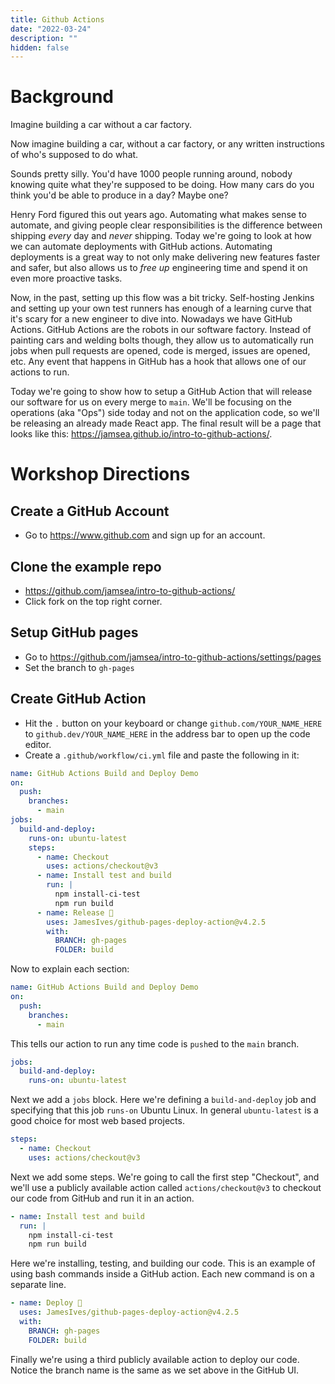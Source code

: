 ```yaml
---
title: Github Actions
date: "2022-03-24"
description: ""
hidden: false
---
```


# Background

Imagine building a car without a car factory.

Now imagine building a car, without a car factory, or any written instructions of who's supposed to do what.

Sounds pretty silly. You'd have 1000 people running around, nobody knowing quite what they're supposed to be doing. How many cars do you think you'd be able to produce in a day? Maybe one?

Henry Ford figured this out years ago. Automating what makes sense to automate, and giving people clear responsibilities is the difference between shipping _every_ day and _never_ shipping. Today we're going to look at how we can automate deployments with GitHub actions. Automating deployments is a great way to not only make delivering new features faster and safer, but also allows us to _free up_ engineering time and spend it on even more proactive tasks.

Now, in the past, setting up this flow was a bit tricky. Self-hosting Jenkins and setting up your own test runners has enough of a learning curve that it's scary for a new engineer to dive into. Nowadays we have GitHub Actions. GitHub Actions are the robots in our software factory. Instead of painting cars and welding bolts though, they allow us to automatically run jobs when pull requests are opened, code is merged, issues are opened, etc. Any event that happens in GitHub has a hook that allows one of our actions to run.

Today we're going to show how to setup a GitHub Action that will release our software for us on every merge to `main`. We'll be focusing on the operations (aka "Ops") side today and not on the application code, so we'll be releasing an already made React app. The final result will be a page that looks like this: https://jamsea.github.io/intro-to-github-actions/.

# Workshop Directions

## Create a GitHub Account

- Go to https://www.github.com and sign up for an account.

## Clone the example repo

- https://github.com/jamsea/intro-to-github-actions/
- Click fork on the top right corner.

## Setup GitHub pages

- Go to https://github.com/jamsea/intro-to-github-actions/settings/pages
- Set the branch to `gh-pages`

## Create GitHub Action

- Hit the `.` button on your keyboard or change `github.com/YOUR_NAME_HERE` to `github.dev/YOUR_NAME_HERE` in the address bar to open up the code editor.
- Create a `.github/workflow/ci.yml` file and paste the following in it:

```yml
name: GitHub Actions Build and Deploy Demo
on:
  push:
    branches:
      - main
jobs:
  build-and-deploy:
    runs-on: ubuntu-latest
    steps:
      - name: Checkout
        uses: actions/checkout@v3
      - name: Install test and build
        run: |
          npm install-ci-test
          npm run build
      - name: Release 🚀
        uses: JamesIves/github-pages-deploy-action@v4.2.5
        with:
          BRANCH: gh-pages
          FOLDER: build
```

Now to explain each section:

```yml
name: GitHub Actions Build and Deploy Demo
on:
  push:
    branches:
      - main
```

This tells our action to run any time code is `push`ed to the `main` branch.

```yml
jobs:
  build-and-deploy:
    runs-on: ubuntu-latest
```

Next we add a `jobs` block. Here we're defining a `build-and-deploy` job and specifying that this job `runs-on` Ubuntu Linux. In general `ubuntu-latest` is a good choice for most web based projects.

```yml
steps:
  - name: Checkout
    uses: actions/checkout@v3
```

Next we add some steps. We're going to call the first step "Checkout", and we'll use a publicly available action called `actions/checkout@v3` to checkout our code from GitHub and run it in an action.

```yml
- name: Install test and build
  run: |
    npm install-ci-test
    npm run build
```

Here we're installing, testing, and building our code. This is an example of using bash commands inside a GitHub action. Each new command is on a separate line.

```yml
- name: Deploy 🚀
  uses: JamesIves/github-pages-deploy-action@v4.2.5
  with:
    BRANCH: gh-pages
    FOLDER: build
```

Finally we're using a third publicly available action to deploy our code. Notice the branch name is the same as we set above in the GitHub UI.
